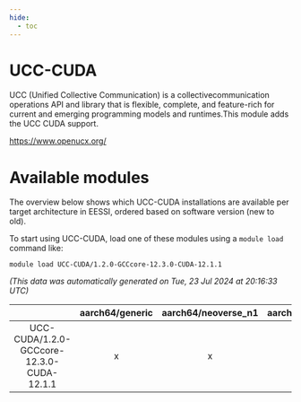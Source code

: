 ```yaml
---
hide:
  - toc
---
```


UCC-CUDA
========


UCC (Unified Collective Communication) is a collectivecommunication operations API and library that is flexible, complete, and feature-rich for current and emerging programming models and runtimes.This module adds the UCC CUDA support.

https://www.openucx.org/
# Available modules


The overview below shows which UCC-CUDA installations are available per target architecture in EESSI, ordered based on software version (new to old).

To start using UCC-CUDA, load one of these modules using a `module load` command like:

```shell
module load UCC-CUDA/1.2.0-GCCcore-12.3.0-CUDA-12.1.1
```

*(This data was automatically generated on Tue, 23 Jul 2024 at 20:16:33 UTC)*  

| |aarch64/generic|aarch64/neoverse_n1|aarch64/neoverse_v1|x86_64/generic|x86_64/amd/zen2|x86_64/amd/zen3|x86_64/intel/haswell|x86_64/intel/skylake_avx512|
| :---: | :---: | :---: | :---: | :---: | :---: | :---: | :---: | :---: |
|UCC-CUDA/1.2.0-GCCcore-12.3.0-CUDA-12.1.1|x|x|x|x|x|x|x|x|
